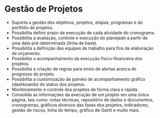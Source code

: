 # Gestão de Projetos

- Suporta a gestão dos objetivos, projetos, etapas, programas e do portfólio de projetos.
- Possibilita definir prazo de execução de cada atividade do cronograma.
- Possibilita a avaliação, controle e execução do planejado a partir de uma data pré-determinada (linha de base).
- Possibilita a definição das equipes de trabalho para fins de elaboração de orçamento.
- Possibilita o acompanhamento da execução físico-financeira dos projetos.
- Possibilita a criação de regras para envio de alertas acerca do progresso do projeto.
- Possibilita a customização de painéis de acompanhamento gráfico (dashboards) do status dos projetos.
- Monitoramento e controle dos projetos de forma clara e rápida.
- Consolida as informações da execução de um projeto em uma única página, tais como: notas técnicas, repositório de dados e documentos, cronogramas, gráficos diversos das fases dos projetos, indicadores, gestão de riscos, linha do tempo, gráfico de Gantt e muito mais.

